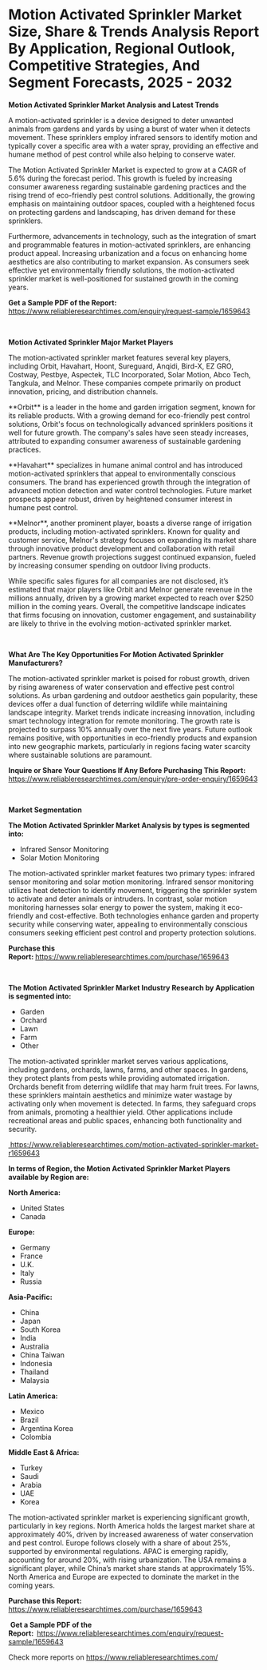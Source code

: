 <p><h1>Motion Activated Sprinkler Market Size, Share & Trends Analysis Report By Application, Regional Outlook, Competitive Strategies, And Segment Forecasts, 2025 - 2032</h1></p><p><strong>Motion Activated Sprinkler Market Analysis and Latest Trends</strong></p>
<p><p>A motion-activated sprinkler is a device designed to deter unwanted animals from gardens and yards by using a burst of water when it detects movement. These sprinklers employ infrared sensors to identify motion and typically cover a specific area with a water spray, providing an effective and humane method of pest control while also helping to conserve water.</p><p>The Motion Activated Sprinkler Market is expected to grow at a CAGR of 5.6% during the forecast period. This growth is fueled by increasing consumer awareness regarding sustainable gardening practices and the rising trend of eco-friendly pest control solutions. Additionally, the growing emphasis on maintaining outdoor spaces, coupled with a heightened focus on protecting gardens and landscaping, has driven demand for these sprinklers. </p><p>Furthermore, advancements in technology, such as the integration of smart and programmable features in motion-activated sprinklers, are enhancing product appeal. Increasing urbanization and a focus on enhancing home aesthetics are also contributing to market expansion. As consumers seek effective yet environmentally friendly solutions, the motion-activated sprinkler market is well-positioned for sustained growth in the coming years.</p></p>
<p><strong>Get a Sample PDF of the Report:&nbsp;</strong> <a href="https://www.reliableresearchtimes.com/enquiry/request-sample/1659643?utm_campaign=2284&utm_medium=2&utm_source=Github&utm_content=ia&utm_term=17022025&utm_id=motion-activated-sprinkler">https://www.reliableresearchtimes.com/enquiry/request-sample/1659643</a></p>
<p>&nbsp;</p>
<p><strong>Motion Activated Sprinkler Major Market Players</strong></p>
<p><p>The motion-activated sprinkler market features several key players, including Orbit, Havahart, Hoont, Sureguard, Anqidi, Bird-X, EZ GRO, Costway, Pestbye, Aspectek, TLC Incorporated, Solar Motion, Abco Tech, Tangkula, and Melnor. These companies compete primarily on product innovation, pricing, and distribution channels.</p><p>**Orbit** is a leader in the home and garden irrigation segment, known for its reliable products. With a growing demand for eco-friendly pest control solutions, Orbit's focus on technologically advanced sprinklers positions it well for future growth. The company's sales have seen steady increases, attributed to expanding consumer awareness of sustainable gardening practices.</p><p>**Havahart** specializes in humane animal control and has introduced motion-activated sprinklers that appeal to environmentally conscious consumers. The brand has experienced growth through the integration of advanced motion detection and water control technologies. Future market prospects appear robust, driven by heightened consumer interest in humane pest control.</p><p>**Melnor**, another prominent player, boasts a diverse range of irrigation products, including motion-activated sprinklers. Known for quality and customer service, Melnor's strategy focuses on expanding its market share through innovative product development and collaboration with retail partners. Revenue growth projections suggest continued expansion, fueled by increasing consumer spending on outdoor living products.</p><p>While specific sales figures for all companies are not disclosed, it’s estimated that major players like Orbit and Melnor generate revenue in the millions annually, driven by a growing market expected to reach over $250 million in the coming years. Overall, the competitive landscape indicates that firms focusing on innovation, customer engagement, and sustainability are likely to thrive in the evolving motion-activated sprinkler market.</p></p>
<p>&nbsp;</p>
<p><strong>What Are The Key Opportunities For Motion Activated Sprinkler Manufacturers?</strong></p>
<p><p>The motion-activated sprinkler market is poised for robust growth, driven by rising awareness of water conservation and effective pest control solutions. As urban gardening and outdoor aesthetics gain popularity, these devices offer a dual function of deterring wildlife while maintaining landscape integrity. Market trends indicate increasing innovation, including smart technology integration for remote monitoring. The growth rate is projected to surpass 10% annually over the next five years. Future outlook remains positive, with opportunities in eco-friendly products and expansion into new geographic markets, particularly in regions facing water scarcity where sustainable solutions are paramount.</p></p>
<p><strong>Inquire or Share Your Questions If Any Before Purchasing This Report:</strong> <a href="https://www.reliableresearchtimes.com/enquiry/pre-order-enquiry/1659643?utm_campaign=2284&utm_medium=2&utm_source=Github&utm_content=ia&utm_term=17022025&utm_id=motion-activated-sprinkler">https://www.reliableresearchtimes.com/enquiry/pre-order-enquiry/1659643</a></p>
<p>&nbsp;</p>
<p><strong>Market Segmentation</strong></p>
<p><strong>The Motion Activated Sprinkler Market Analysis by types is segmented into:</strong></p>
<p><ul><li>Infrared Sensor Monitoring</li><li>Solar Motion Monitoring</li></ul></p>
<p><p>The motion-activated sprinkler market features two primary types: infrared sensor monitoring and solar motion monitoring. Infrared sensor monitoring utilizes heat detection to identify movement, triggering the sprinkler system to activate and deter animals or intruders. In contrast, solar motion monitoring harnesses solar energy to power the system, making it eco-friendly and cost-effective. Both technologies enhance garden and property security while conserving water, appealing to environmentally conscious consumers seeking efficient pest control and property protection solutions.</p></p>
<p><strong>Purchase this Report:&nbsp;</strong><a href="https://www.reliableresearchtimes.com/purchase/1659643?utm_campaign=2284&utm_medium=2&utm_source=Github&utm_content=ia&utm_term=17022025&utm_id=motion-activated-sprinkler">https://www.reliableresearchtimes.com/purchase/1659643</a></p>
<p>&nbsp;</p>
<p><strong>The Motion Activated Sprinkler Market Industry Research by Application is segmented into:</strong></p>
<p><ul><li>Garden</li><li>Orchard</li><li>Lawn</li><li>Farm</li><li>Other</li></ul></p>
<p><p>The motion-activated sprinkler market serves various applications, including gardens, orchards, lawns, farms, and other spaces. In gardens, they protect plants from pests while providing automated irrigation. Orchards benefit from deterring wildlife that may harm fruit trees. For lawns, these sprinklers maintain aesthetics and minimize water wastage by activating only when movement is detected. In farms, they safeguard crops from animals, promoting a healthier yield. Other applications include recreational areas and public spaces, enhancing both functionality and security.</p></p>
<p><a href="https://www.reliableresearchtimes.com/motion-activated-sprinkler-market-r1659643?utm_campaign=2284&utm_medium=2&utm_source=Github&utm_content=ia&utm_term=17022025&utm_id=motion-activated-sprinkler">&nbsp;https://www.reliableresearchtimes.com/motion-activated-sprinkler-market-r1659643</a></p>
<p><strong>In terms of Region, the Motion Activated Sprinkler Market Players available by Region are:</strong></p>
<p>
    <p> <strong> North America: </strong>
        <ul>
            <li>United States</li>
            <li>Canada</li>
        </ul>
        </p> 
    <p> <strong> Europe: </strong>
        <ul>
            <li>Germany</li>
            <li>France</li>
            <li>U.K.</li>
            <li>Italy</li>
            <li>Russia</li>
        </ul>
        </p> 
    <p> <strong> Asia-Pacific: </strong>
        <ul>
            <li>China</li>
            <li>Japan</li>
            <li>South Korea</li>
            <li>India</li>
            <li>Australia</li>
            <li>China Taiwan</li>
            <li>Indonesia</li>
            <li>Thailand</li>
            <li>Malaysia</li>
        </ul>
        </p> 
    <p> <strong> Latin America: </strong>
        <ul>
            <li>Mexico</li>
            <li>Brazil</li>
            <li>Argentina Korea</li>
            <li>Colombia</li>
        </ul>
        </p> 
    <p> <strong> Middle East & Africa: </strong>
        <ul>
            <li>Turkey</li>
            <li>Saudi</li>
            <li>Arabia</li>
            <li>UAE</li>
            <li>Korea</li>
        </ul>
    </p>
    </p>
<p><p>The motion-activated sprinkler market is experiencing significant growth, particularly in key regions. North America holds the largest market share at approximately 40%, driven by increased awareness of water conservation and pest control. Europe follows closely with a share of about 25%, supported by environmental regulations. APAC is emerging rapidly, accounting for around 20%, with rising urbanization. The USA remains a significant player, while China’s market share stands at approximately 15%. North America and Europe are expected to dominate the market in the coming years.</p></p>
<p><strong>Purchase this Report: </strong><a href="https://www.reliableresearchtimes.com/purchase/1659643?utm_campaign=2284&utm_medium=2&utm_source=Github&utm_content=ia&utm_term=17022025&utm_id=motion-activated-sprinkler">https://www.reliableresearchtimes.com/purchase/1659643</a></p>
<p>&nbsp;<strong>Get a Sample PDF of the Report:&nbsp;&nbsp;</strong><a href="https://www.reliableresearchtimes.com/enquiry/request-sample/1659643?utm_campaign=2284&utm_medium=2&utm_source=Github&utm_content=ia&utm_term=17022025&utm_id=motion-activated-sprinkler">https://www.reliableresearchtimes.com/enquiry/request-sample/1659643</a></p>
<p><strong></strong></p>
<p>Check more reports on <a href="https://www.reliableresearchtimes.com/?utm_campaign=2284&utm_medium=2&utm_source=Github&utm_content=ia&utm_term=17022025&utm_id=motion-activated-sprinkler">https://www.reliableresearchtimes.com/</a></p>